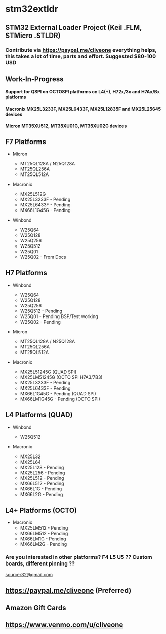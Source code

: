 # stm32extldr
## STM32 External Loader Project (Keil .FLM, STMicro .STLDR)
### Contribute via   https://paypal.me/cliveone  everything helps, this takes a lot of time, parts and effort. Suggested $80-100 USD

## Work-In-Progress

#### Support for QSPI on OCTOSPI platforms on L4(+), H72x/3x and H7Ax/Bx platforms

#### Macronix MX25L3233F, MX25L6433F, MX25L12835F and MX25L25645 devices

#### Micron MT35XU512, MT35XU01G, MT35XU02G devices

## F7 Platforms

 * Micron
   * MT25QL128A / N25Q128A
   * MT25QL256A
   * MT25QL512A
 
  * Macronix
    * MX25L512G
    * MX25L3233F - Pending
    * MX25L6433F - Pending
    * MX66L1G45G - Pending

  * Winbond
    * W25Q64
    * W25Q128
    * W25Q256
    * W25Q512
    * W25Q01
    * W25Q02  - From Docs
 
## H7 Platforms

 * Winbond
   * W25Q64
   * W25Q128
   * W25Q256
   * W25Q512 - Pending
   * W25Q01  - Pending BSP/Test working
   * W25Q02  - Pending

 * Micron
   * MT25QL128A / N25Q128A
   * MT25QL256A
   * MT25QL512A

  * Macronix
    * MX25L51245G (QUAD SPI)
    * MX25LM51245G (OCTO SPI H7A3/7B3)
    * MX25L3233F - Pending
    * MX25L6433F - Pending
    * MX66L1G45G - Pending (QUAD SPI)
    * MX66LM1G45G - Pending (OCTO SPI)

## L4 Platforms (QUAD)

 * Winbond
   * W25Q512

  * Macronix
    * MX25L32
    * MX25L64
    * MX25L128 - Pending
    * MX25L256 - Pending
    * MX25L512 - Pending
    * MX66L512 - Pending
    * MX66L1G - Pending
    * MX66L2G - Pending

## L4+ Platforms (OCTO)

  * Macronix
    * MX25LM512 - Pending
    * MX66LM512 - Pending
    * MX66LM1G - Pending
    * MX66LM2G - Pending

### Are you interested in other platforms? F4 L5 U5 ?? Custom boards, different pinning ??
 
 sourcer32@gmail.com
 
 ## https://paypal.me/cliveone (Preferred)
  
 ## Amazon Gift Cards

 ## https://www.venmo.com/u/cliveone
 
